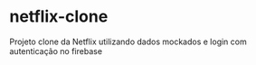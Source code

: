 # netflix-clone
Projeto clone da Netflix utilizando dados mockados e login com autenticação no firebase
